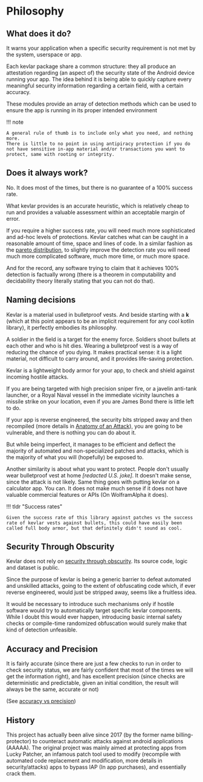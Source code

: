 # Philosophy

## What does it do?
It warns your application when a specific security requirement is not met by the system, userspace or app.

Each kevlar package share a common structure: they all produce an attestation regarding (an aspect of) the security state of the Android device running your app.
The idea behind it is being able to quickly capture every meaningful security information regarding a certain field, with a certain accuracy.

These modules provide an array of detection methods which can be used to ensure the app is running in its proper intended environment

!!! note

	A general rule of thumb is to include only what you need, and nothing more. 
	There is little to no point in using antipiracy protection if you do not have sensitive in-app material and/or transactions you want to protect, same with rooting or integrity.


## Does it always work?
No.
It does most of the times, but there is no guarantee of a 100% success rate.

What kevlar provides is an accurate heuristic, which is relatively cheap to run and provides a valuable assessment within an acceptable margin of error.

If you require a higher success rate, you will need much more sophisticated and ad-hoc levels of protections. 
Kevlar catches what can be caught in a reasonable amount of time, space and lines of code. 
In a similar fashion as the [pareto distribution](https://en.wikipedia.org/wiki/Pareto_distribution), to slightly improve the detection rate you will need much more complicated software, much more time, or much more space.

And for the record, any software trying to claim that it achieves 100% detection is factually wrong (there is a theorem in computability and decidability theory literally stating that you can not do that).


## Naming decisions
Kevlar is a material used in bulletproof vests. 
And beside starting with a **k** (which at this point appears to be an implicit requirement for any cool kotlin library), it perfectly embodies its philosophy.

A soldier in the field is a target for the enemy force.
Soldiers shoot bullets at each other and who is hit dies. Wearing a bulletproof vest is a way of reducing the chance of you dying. 
It makes practical sense: it is a light material, not difficult to carry around, and it provides life-saving protection.

Kevlar is a lightweight body armor for your app, to check and shield against incoming hostile attacks.

If you are being targeted with high precision sniper fire, or a javelin anti-tank launcher, or a Royal Naval vessel in the immediate vicinity launches a missile strike on your location,
even if you are James Bond there is little left to do.

If your app is reverse engineered, the security bits stripped away and then recompiled (more details in [Anatomy of an Attack](anatomy_of_attacks.md)), you are going to be vulnerable, and there is nothing you can do about it. 

But while being imperfect, it manages to be efficient and deflect the majority of automated and non-specialized patches and attacks, which is the majority of what you will (hopefully) be exposed to.

Another similarity is about what you want to protect. 
People don't usually wear bulletproof vest at home *[redacted U.S. joke]*.
It doesn't make sense, since the attack is not likely. 
Same thing goes with putting kevlar on a calculator app. 
You can. It does not make much sense if it does not have valuable commercial features or APIs (On WolframAlpha it does).


!!! tldr "Success rates"
	
	Given the success rate of this library against patches vs the success rate of kevlar vests against bullets, this could have easily been called full body armor, but that definitely didn't sound as cool.


## Security Through Obscurity
Kevlar does not rely on [security through obscurity](https://en.wikipedia.org/wiki/Security_through_obscurity). Its source code, logic and dataset is public. 

Since the purpose of kevlar is being a generic barrier to defeat automated and unskilled attacks, 
going to the extent of obfuscating code which, if ever reverse engineered, would just be stripped away, seems like a fruitless idea.

It would be necessary to introduce such mechanisms only if hostile software would try to automatically target specific kevlar components. 
While I doubt this would ever happen, introducing basic internal safety checks or compile-time randomized obfuscation would surely make that kind of detection unfeasible.


## Accuracy and Precision
It is fairly accurate (since there are just a few checks to run in order to check security status, we are fairly confident that most of the times we will get the information right),
and has excellent precision (since checks are deterministic and predictable, given an initial condition, the result will always be the same, accurate or not)

(See [accuracy vs precision](https://en.wikipedia.org/wiki/Accuracy_and_precision))


## History
This project has actually been alive since 2017 (by the former name billing-protector) to counteract automatic attacks against android applications (AAAAA). 
The original project was mainly aimed at protecting apps from Lucky Patcher, an infamous patch tool used to modify (recompile with automated code replacement and modification, more details in security/attacks) apps to bypass IAP (In app purchases), and essentially crack them.